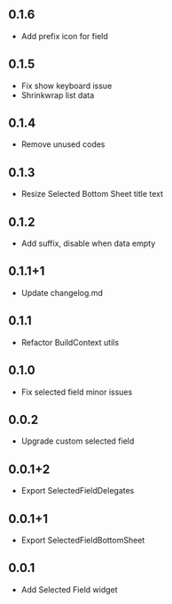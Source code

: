 ## 0.1.6

- Add prefix icon for field

## 0.1.5

- Fix show keyboard issue
- Shrinkwrap list data

## 0.1.4

- Remove unused codes

## 0.1.3

- Resize Selected Bottom Sheet title text 

## 0.1.2

- Add suffix, disable when data empty

## 0.1.1+1

- Update changelog.md

## 0.1.1

- Refactor BuildContext utils

## 0.1.0

- Fix selected field minor issues

## 0.0.2

- Upgrade custom selected field

## 0.0.1+2

- Export SelectedFieldDelegates

## 0.0.1+1

- Export SelectedFieldBottomSheet

## 0.0.1

- Add Selected Field widget
